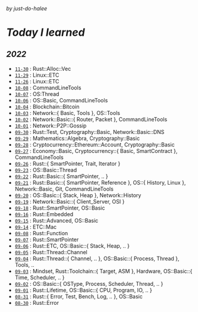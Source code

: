 ###### _by just-do-halee_

# _Today I learned_

## **_2022_**

- [`11-30`](./2022/1130/README.md) : Rust::Alloc::Vec
- [`11-29`](./2022/1129/README.md) : Linux::ETC
- [`11-26`](./2022/1126/README.md) : Linux::ETC
- [`10-08`](./2022/1008/README.md) : CommandLineTools
- [`10-07`](./2022/1007/README.md) : OS:Thread
- [`10-06`](./2022/1006/README.md) : OS::Basic, CommandLineTools
- [`10-04`](./2022/1004/README.md) : Blockchain::Bitcoin
- [`10-03`](./2022/1003/README.md) : Network::{ Basic, Tools }, OS::Tools
- [`10-02`](./2022/1002/README.md) : Network::Basic::{ Router,
  Packet }, CommandLineTools
- [`10-01`](./2022/1001/README.md) : Network::P2P::Gossip
- [`09-30`](./2022/0930/README.md) : Rust::Test,
  Cryptography::Basic,
  Network::Basic::DNS
- [`09-29`](./2022/0929/README.md) : Mathematics::Algebra, Cryptography::Basic
- [`09-28`](./2022/0928/README.md) : Cryptocurrency::Ethereum::Account, Cryptography::Basic
- [`09-27`](./2022/0927/README.md) : Economy::Basic, Cryptocurrency::{ Basic, SmartContract }, CommandLineTools
- [`09-26`](./2022/0926/README.md) : Rust::{ SmartPointer, Trait, Iterator }
- [`09-23`](./2022/0923/README.md) : OS::Basic::Thread
- [`09-22`](./2022/0922/README.md) : Rust::Basic::{ SmartPointer, .. }
- [`09-21`](./2022/0921/README.md) : Rust::Basic::{ SmartPointer, Reference }, OS::{ History, Linux }, Network::Basic, Git, CommandLineTools
- [`09-20`](./2022/0920/README.md) : OS::Basic::{ Stack, Heap }, Network::History
- [`09-19`](./2022/0919/README.md) : Network::Basic::{ Client_Server, OSI }
- [`09-18`](./2022/0918/README.md) : Rust::SmartPointer, OS::Basic
- [`09-16`](./2022/0916/README.md) : Rust::Embedded
- [`09-15`](./2022/0915/README.md) : Rust::Advanced, OS::Basic
- [`09-14`](./2022/0914/README.md) : ETC::Mac
- [`09-08`](./2022/0908/README.md) : Rust::Function
- [`09-07`](./2022/0907/README.md) : Rust::SmartPointer
- [`09-06`](./2022/0906/README.md) : Rust::ETC, OS::Basic::{ Stack, Heap, .. }
- [`09-05`](./2022/0905/README.md) : Rust::Thread::Channel
- [`09-04`](./2022/0904/README.md) : Rust::Thread::{ Channel, .. }, OS::Basic::{ Process, Thread }, Tools, ..
- [`09-03`](./2022/0903/README.md) : Mindset, Rust::Toolchain::{ Target, ASM }, Hardware, OS::Basic::{ Time, Scheduler, .. }
- [`09-02`](./2022/0902/README.md) : OS::Basic::{ OSType, Process, Scheduler, Thread, .. }
- [`09-01`](./2022/0901/README.md) : Rust::Lifetime, OS::Basic::{ CPU, Program, IO, .. }
- [`08-31`](./2022/0831/README.md) : Rust::{ Error, Test, Bench, Log, .. }, OS::Basic
- [`08-30`](./2022/0830/README.md) : Rust::Error
